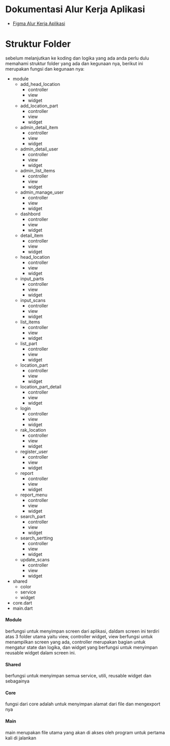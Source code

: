 # Dokumentasi Alur Kerja Aplikasi

- [Figma Alur Kerja Aplikasi](https://www.figma.com/file/NmZVajMTx1O8DIIBnRQva3/Alur-Kerja-Aplikasi?type=design&node-id=0%3A1&mode=design&t=utOoaTlSZjpGGQQ9-1)

# Struktur Folder 
sebelum melanjutkan ke koding dan logika yang ada anda perlu dulu memahami struktur folder yang ada dan kegunaan nya, berikut ini merupakan fungsi dan kegunaan nya:
- module
    - add_head_location
        - controller
        - view
        - widget
    - add_location_part
        - controller
        - view
        - widget
     - admin_detail_item
        - controller
        - view
        - widget
    - admin_detail_user
        - controller
        - view
        - widget
    - admin_list_items
        - controller
        - view
        - widget
    - admin_manage_user
        - controller
        - view
        - widget
    - dashbord
        - controller
        - view
        - widget
    - detail_item
        - controller
        - view
        - widget
    - head_location
        - controller
        - view
        - widget
    - input_parts
        - controller
        - view
        - widget
    - input_scans
        - controller
        - view
        - widget 
     - list_items
        - controller
        - view
        - widget 
    - list_part
        - controller
        - view
        - widget
    - location_part
        - controller
        - view
        - widget
    - location_part_detail
        - controller
        - view
        - widget
    - login
        - controller
        - view
        - widget
    - rak_location
        - controller
        - view
        - widget
    - register_user
        - controller
        - view
        - widget
    - report
        - controller
        - view
        - widget
    - report_menu
        - controller
        - view
        - widget
    - search_part
        - controller
        - view
        - widget
    - search_sertting
        - controller
        - view
        - widget
    - update_scans
        - controller
        - view
        - widget               
- shared
    - color
    - service
    - widget
- core.dart
- main.dart
#### Module 
berfungsi untuk menyimpan screen dari aplikasi, daldam screen ini terdiri atas 3 folder utama yaitu view, controller widget, view berfungsi untuk menampilkan screen yang ada, controller merupakan bagian untuk mengatur state dan logika, dan widget yang berfungsi untuk menyimpan reusable widget dalam screen ini.

#### Shared
berfungsi untuk menyimpan semua service, utili, reusable widget dan sebagainya

#### Core
fungsi dari core adalah untuk menyimpan alamat dari file dan mengexport nya

#### Main
main merupakan file utama yang akan di akses oleh program untuk pertama kali di jalankan

